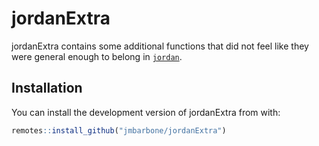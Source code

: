 
<!-- README.md is generated from README.Rmd. Please edit that file -->

# jordanExtra

<!-- badges: start -->
<!-- badges: end -->

jordanExtra contains some additional functions that did not feel like
they were general enough to belong in
[`jordan`](github.com/jmbarbone/jordan).

## Installation

You can install the development version of jordanExtra from with:

``` r
remotes::install_github("jmbarbone/jordanExtra")
```
